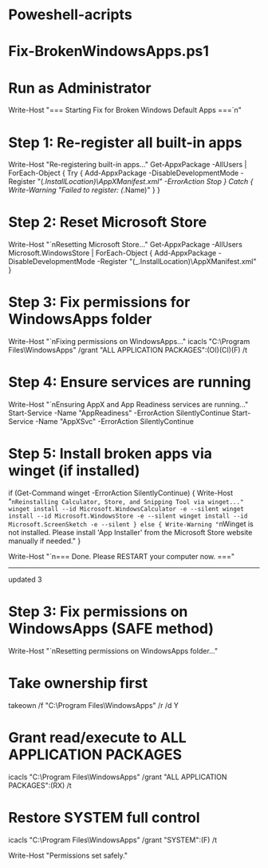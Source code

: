 # Poweshell-acripts
# Fix-BrokenWindowsApps.ps1
# Run as Administrator

Write-Host "=== Starting Fix for Broken Windows Default Apps ===`n"

# Step 1: Re-register all built-in apps
Write-Host "Re-registering built-in apps..."
Get-AppxPackage -AllUsers | ForEach-Object {
    Try {
        Add-AppxPackage -DisableDevelopmentMode -Register "$($_.InstallLocation)\AppXManifest.xml" -ErrorAction Stop
    } Catch {
        Write-Warning "Failed to register: $($_.Name)"
    }
}

# Step 2: Reset Microsoft Store
Write-Host "`nResetting Microsoft Store..."
Get-AppxPackage -AllUsers Microsoft.WindowsStore | ForEach-Object {
    Add-AppxPackage -DisableDevelopmentMode -Register "$($_.InstallLocation)\AppXManifest.xml"
}

# Step 3: Fix permissions for WindowsApps folder
Write-Host "`nFixing permissions on WindowsApps..."
icacls "C:\Program Files\WindowsApps" /grant "ALL APPLICATION PACKAGES":(OI)(CI)(F) /t

# Step 4: Ensure services are running
Write-Host "`nEnsuring AppX and App Readiness services are running..."
Start-Service -Name "AppReadiness" -ErrorAction SilentlyContinue
Start-Service -Name "AppXSvc" -ErrorAction SilentlyContinue

# Step 5: Install broken apps via winget (if installed)
if (Get-Command winget -ErrorAction SilentlyContinue) {
    Write-Host "`nReinstalling Calculator, Store, and Snipping Tool via winget..."
    winget install --id Microsoft.WindowsCalculator -e --silent
    winget install --id Microsoft.WindowsStore -e --silent
    winget install --id Microsoft.ScreenSketch -e --silent
} else {
    Write-Warning "`nWinget is not installed. Please install 'App Installer' from the Microsoft Store website manually if needed."
}

Write-Host "`n=== Done. Please RESTART your computer now. ==="

---
updated 3

# Step 3: Fix permissions on WindowsApps (SAFE method)
Write-Host "`nResetting permissions on WindowsApps folder..."

# Take ownership first
takeown /f "C:\Program Files\WindowsApps" /r /d Y

# Grant read/execute to ALL APPLICATION PACKAGES
icacls "C:\Program Files\WindowsApps" /grant "ALL APPLICATION PACKAGES":(RX) /t

# Restore SYSTEM full control
icacls "C:\Program Files\WindowsApps" /grant "SYSTEM":(F) /t

Write-Host "Permissions set safely."